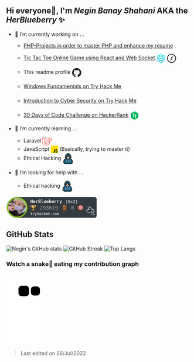 ## Hi everyone👋, I'm _Negin Banay Shahani_ AKA the _HerBlueberry_ ✨

- 🔭 I’m currently working on ...
    - [PHP-Projects in order to master PHP and enhance my resume](https://github.com/negin-shahani/PHP-Projects)
    - [Tic Tac Toe Online Game using React and Web Socket](https://github.com/negin-shahani/Tic-Tac-Toe-React) <a href="#" target="blank"><img align="center" src="https://github.com/negin-shahani/negin-shahani/blob/main/Tech%20icons/React.png" title = "React" alt="" height="25" /></a> <a href="#" target="blank"><img align="center" src="https://github.com/negin-shahani/negin-shahani/blob/main/Tech%20icons/socket-io.svg" title = "Socket.io" alt="" height="25" /></a>


    - This readme profile <a href="https://github.com/negin-shahani/negin-shahani" target="blank"><img align="center" src="https://github.com/negin-shahani/negin-shahani/blob/main/Tech%20icons/github.png" title = "Github" alt="" height="25" /></a>
    - [Windows Fundamentals on Try Hack Me](https://tryhackme.com/module/windows-fundamentals) <a href="#" target="blank"><img align="center" src="https://github.com/negin-shahani/negin-shahani/blob/main/Tech%20icons/tryhackme_logo_full.svg" title = "Tryhackme" alt="" height="25" /></a>
    - [Introduction to Cyber Security on Try Hack Me](https://tryhackme.com/module/linux-fundamentals) <a href="#" target="blank"><img align="center" src="https://github.com/negin-shahani/negin-shahani/blob/main/Tech%20icons/tryhackme_logo_full.svg" title = "tryhackme" alt="" height="25" /></a>
    - [30 Days of Code Challenge on HackerRank](https://github.com/negin-shahani/30DaysOfCode-HackerRank-JS) <a href="#" target="blank"><img align="center" src="https://github.com/negin-shahani/negin-shahani/blob/main/Tech%20icons/HackerRank.png" title = "HackerRank" alt="" height="25" /></a>
    
- 🌱 I’m currently learning ...
    - Laravel  <a href="https://laravel.com/" target="blank"><img align="center" src="https://github.com/negin-shahani/negin-shahani/blob/main/Tech%20icons/laravel-2.svg" title = "Laravel" alt="" height="25" /></a>
    - JavaScript  <a href="https://www.javascript.com/" target="blank"><img align="center" src="https://github.com/negin-shahani/negin-shahani/blob/main/Tech%20icons/js.png" title = "JavaScript" alt="" height="20" /></a> (Basically, trying to master it)
    - Ethical Hacking  <a href="#" target="blank"><img align="center" src="https://github.com/negin-shahani/negin-shahani/blob/main/Tech%20icons/hacker.png" title = "Ethical hacking" alt="" height="30" /></a>

- 🤔 I’m looking for help with ...
    - Ethical hacking <a href="#" target="blank"><img align="center" src="https://github.com/negin-shahani/negin-shahani/blob/main/Tech%20icons/hacker.png" title = "Ethical hacking" alt="" height="30" /></a>
 
![tryhackme stats](https://raw.githubusercontent.com/negin-shahani/negin-shahani/main/assets/thm_propic.png)


## GitHub Stats

![Negin's GitHub stats](https://github-readme-stats.vercel.app/api?username=negin-shahani&show_icons=true&theme=cobalt&include_all_commits=true)
![GitHub Streak](https://github-readme-streak-stats.herokuapp.com?user=negin-shahani&theme=cobalt&hide_border=false)
![Top Langs](https://github-readme-stats.vercel.app/api/top-langs/?username=negin-shahani&layout=compact&langs_count=8&theme=cobalt)

  
### Watch a snake🐍 eating my contribution graph
![snake gif](https://github.com/negin-shahani/negin-shahani/blob/output/github-contribution-grid-snake.svg)


<!--    
- 👯 I’m looking to collaborate on ...
- 🤔 I’m looking for help with ...
-->
<!-- ## [![Typing SVG](https://readme-typing-svg.herokuapp.com/?lines=سلام👋;Hello👋;안녕하세요👋)](https://git.io/typing-svg) //it is the typing SVG-->
<!--
**negin-shahani/negin-shahani** is a ✨ _special_ ✨ repository because its `README.md` (this file) appears on your GitHub profile.

Here are some ideas to get you started:

- 🔭 I’m currently working on ...
- 🌱 I’m currently learning ...
- 👯 I’m looking to collaborate on ...
- 🤔 I’m looking for help with ...
- 💬 Ask me about ...
- 📫 How to reach me: ...
- 😄 Pronouns: ...
- ⚡ Fun fact: ...

Quick Tip (Align The Repo Cards)
You usually won't be able to layout the images side by side. To do that you can use this approach:
<a href="https://github.com/anuraghazra/github-readme-stats">
  <img align="center" src="https://github-readme-stats.vercel.app/api/pin/?username=anuraghazra&repo=github-readme-stats" />
</a>
<a href="https://github.com/anuraghazra/convoychat">
  <img align="center" src="https://github-readme-stats.vercel.app/api/pin/?username=anuraghazra&repo=convoychat" />
</a>
-->



>Last edited on 26/Jul/2022
